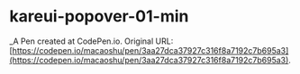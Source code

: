 # kareui-popover-01-min
 _A Pen created at CodePen.io. Original URL: [https://codepen.io/macaoshu/pen/3aa27dca37927c316f8a7192c7b695a3](https://codepen.io/macaoshu/pen/3aa27dca37927c316f8a7192c7b695a3).

 